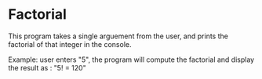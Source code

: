 # Factorial

This program takes a single arguement from the user, and prints the
factorial of that integer in the console.

Example: user enters "5", the program will compute the factorial
and display the result as : "5! = 120"
